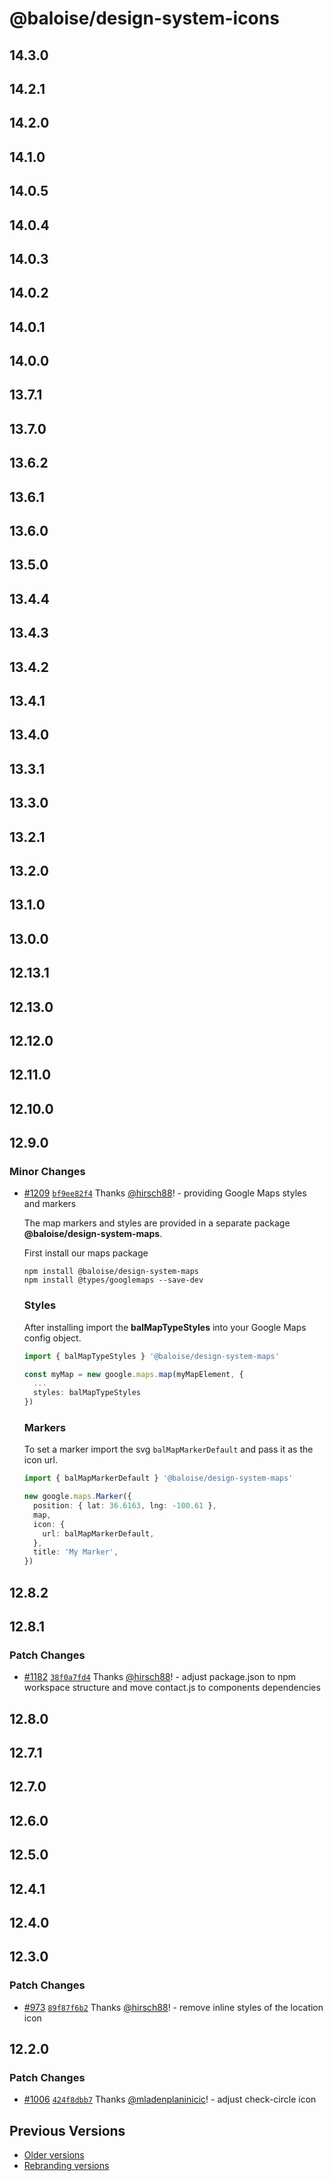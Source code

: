 # @baloise/design-system-icons

## 14.3.0

## 14.2.1

## 14.2.0

## 14.1.0

## 14.0.5

## 14.0.4

## 14.0.3

## 14.0.2

## 14.0.1

## 14.0.0

## 13.7.1

## 13.7.0

## 13.6.2

## 13.6.1

## 13.6.0

## 13.5.0

## 13.4.4

## 13.4.3

## 13.4.2

## 13.4.1

## 13.4.0

## 13.3.1

## 13.3.0

## 13.2.1

## 13.2.0

## 13.1.0

## 13.0.0

## 12.13.1

## 12.13.0

## 12.12.0

## 12.11.0

## 12.10.0

## 12.9.0

### Minor Changes

- [#1209](https://github.com/baloise/design-system/pull/1209) [`bf9ee82f4`](https://github.com/baloise/design-system/commit/bf9ee82f41db50fd461f8f2819282c96217ba389) Thanks [@hirsch88](https://github.com/hirsch88)! - providing Google Maps styles and markers

  The map markers and styles are provided in a separate package **@baloise/design-system-maps**.

  First install our maps package

  ```
  npm install @baloise/design-system-maps
  npm install @types/googlemaps --save-dev
  ```

  ### Styles

  After installing import the **balMapTypeStyles** into your Google Maps config object.

  ```typescript
  import { balMapTypeStyles } '@baloise/design-system-maps'

  const myMap = new google.maps.map(myMapElement, {
    ...
    styles: balMapTypeStyles
  })
  ```

  ### Markers

  To set a marker import the svg `balMapMarkerDefault` and pass it as the icon url.

  ```typescript
  import { balMapMarkerDefault } '@baloise/design-system-maps'

  new google.maps.Marker({
    position: { lat: 36.6163, lng: -100.61 },
    map,
    icon: {
      url: balMapMarkerDefault,
    },
    title: 'My Marker',
  })
  ```

## 12.8.2

## 12.8.1

### Patch Changes

- [#1182](https://github.com/baloise/design-system/pull/1182) [`38f0a7fd4`](https://github.com/baloise/design-system/commit/38f0a7fd492927a49e811e1b0461ed39ebe057d4) Thanks [@hirsch88](https://github.com/hirsch88)! - adjust package.json to npm workspace structure and move contact.js to components dependencies

## 12.8.0

## 12.7.1

## 12.7.0

## 12.6.0

## 12.5.0

## 12.4.1

## 12.4.0

## 12.3.0

### Patch Changes

- [#973](https://github.com/baloise/design-system/pull/973) [`89f87f6b2`](https://github.com/baloise/design-system/commit/89f87f6b2e2030558b284d94ced1f1d4d602becc) Thanks [@hirsch88](https://github.com/hirsch88)! - remove inline styles of the location icon

## 12.2.0

### Patch Changes

- [#1006](https://github.com/baloise/design-system/pull/1006) [`424f8dbb7`](https://github.com/baloise/design-system/commit/424f8dbb73be578684e085d35bec4c7774bb8dba) Thanks [@mladenplaninicic](https://github.com/mladenplaninicic)! - adjust check-circle icon

## Previous Versions

- [Older versions](https://github.com/baloise/design-system/blob/main/CHANGELOG_v12.md)
- [Rebranding versions](https://github.com/baloise/design-system/blob/main/CHANGELOG_NEXT.md)
